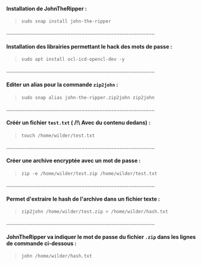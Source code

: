 
#### Installation de JohnTheRipper :
> `sudo snap install john-the-ripper`

.................................................................................................

#### Installation des librairies permettant le hack des mots de passe :
> `sudo apt install ocl-icd-opencl-dev -y`

.................................................................................................

#### Editer un alias pour la commande `zip2john` :
> `sudo snap alias john-the-ripper.zip2john zip2john`

.................................................................................................

#### Créér un fichier `test.txt` ( /!\ Avec du contenu dedans) :
> `touch /home/wilder/test.txt` 

.................................................................................................

#### Créer une archive encryptée avec un mot de passe :
> `zip -e /home/wilder/test.zip /home/wilder/test.txt`

.................................................................................................

#### Permet d'extraire le hash de l'archive dans un fichier texte :
> `zip2john /home/wilder/test.zip > /home/wilder/hash.txt`

.................................................................................................

#### JohnTheRipper va indiquer le mot de passe du fichier `.zip` dans les lignes de commande ci-dessous :
> `john /home/wilder/hash.txt`
